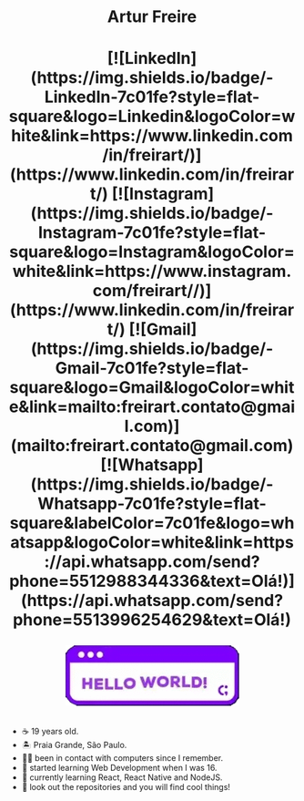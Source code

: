 <h1 align="center">
Artur Freire
</h1>

<h1 align="center">
[![LinkedIn](https://img.shields.io/badge/-LinkedIn-7c01fe?style=flat-square&logo=Linkedin&logoColor=white&link=https://www.linkedin.com/in/freirart/)](https://www.linkedin.com/in/freirart/)
[![Instagram](https://img.shields.io/badge/-Instagram-7c01fe?style=flat-square&logo=Instagram&logoColor=white&link=https://www.instagram.com/freirart//)](https://www.linkedin.com/in/freirart/)
[![Gmail](https://img.shields.io/badge/-Gmail-7c01fe?style=flat-square&logo=Gmail&logoColor=white&link=mailto:freirart.contato@gmail.com)](mailto:freirart.contato@gmail.com)
[![Whatsapp](https://img.shields.io/badge/-Whatsapp-7c01fe?style=flat-square&labelColor=7c01fe&logo=whatsapp&logoColor=white&link=https://api.whatsapp.com/send?phone=5512988344336&text=Olá!)](https://api.whatsapp.com/send?phone=5513996254629&text=Olá!)

![Greetings!👋](https://raw.githubusercontent.com/freirart/freirart/master/hello_world.gif)

</h1>

- ☕ 19 years old.
- 🏝 Praia Grande, São Paulo.
- 👨‍💻 been in contact with computers since I remember. 
- 👶 started learning Web Development when I was 16.
- 🚀 currently learning React, React Native and NodeJS.
- 👀 look out the repositories and you will find cool things!
